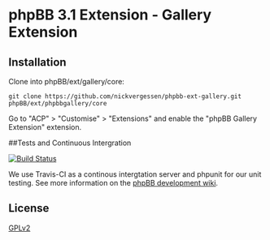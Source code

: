 # phpBB 3.1 Extension - Gallery Extension

## Installation

Clone into phpBB/ext/gallery/core:

    git clone https://github.com/nickvergessen/phpbb-ext-gallery.git phpBB/ext/phpbbgallery/core

Go to "ACP" > "Customise" > "Extensions" and enable the "phpBB Gallery Extension" extension.

##Tests and Continuous Intergration

[![Build Status](https://travis-ci.org/nickvergessen/phpbb-ext-gallery.png?branch=extension-testframework)](https://travis-ci.org/nickvergessen/phpbb-ext-gallery)

We use Travis-CI as a continous intergtation server and phpunit for our unit testing. See more information on the [phpBB development wiki](https://wiki.phpbb.com/Unit_Tests).

## License

[GPLv2](license.txt)
